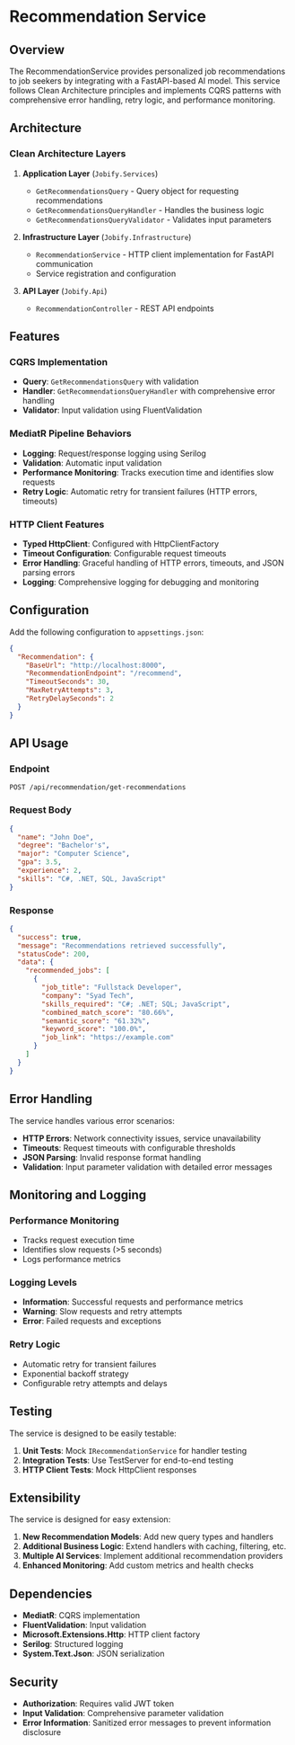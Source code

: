 # Recommendation Service

## Overview

The RecommendationService provides personalized job recommendations to job seekers by integrating with a FastAPI-based AI model. This service follows Clean Architecture principles and implements CQRS patterns with comprehensive error handling, retry logic, and performance monitoring.

## Architecture

### Clean Architecture Layers

1. **Application Layer** (`Jobify.Services`)

   - `GetRecommendationsQuery` - Query object for requesting recommendations
   - `GetRecommendationsQueryHandler` - Handles the business logic
   - `GetRecommendationsQueryValidator` - Validates input parameters

2. **Infrastructure Layer** (`Jobify.Infrastructure`)

   - `RecommendationService` - HTTP client implementation for FastAPI communication
   - Service registration and configuration

3. **API Layer** (`Jobify.Api`)
   - `RecommendationController` - REST API endpoints

## Features

### CQRS Implementation

- **Query**: `GetRecommendationsQuery` with validation
- **Handler**: `GetRecommendationsQueryHandler` with comprehensive error handling
- **Validator**: Input validation using FluentValidation

### MediatR Pipeline Behaviors

- **Logging**: Request/response logging using Serilog
- **Validation**: Automatic input validation
- **Performance Monitoring**: Tracks execution time and identifies slow requests
- **Retry Logic**: Automatic retry for transient failures (HTTP errors, timeouts)

### HTTP Client Features

- **Typed HttpClient**: Configured with HttpClientFactory
- **Timeout Configuration**: Configurable request timeouts
- **Error Handling**: Graceful handling of HTTP errors, timeouts, and JSON parsing errors
- **Logging**: Comprehensive logging for debugging and monitoring

## Configuration

Add the following configuration to `appsettings.json`:

```json
{
  "Recommendation": {
    "BaseUrl": "http://localhost:8000",
    "RecommendationEndpoint": "/recommend",
    "TimeoutSeconds": 30,
    "MaxRetryAttempts": 3,
    "RetryDelaySeconds": 2
  }
}
```

## API Usage

### Endpoint

```
POST /api/recommendation/get-recommendations
```

### Request Body

```json
{
  "name": "John Doe",
  "degree": "Bachelor's",
  "major": "Computer Science",
  "gpa": 3.5,
  "experience": 2,
  "skills": "C#, .NET, SQL, JavaScript"
}
```

### Response

```json
{
  "success": true,
  "message": "Recommendations retrieved successfully",
  "statusCode": 200,
  "data": {
    "recommended_jobs": [
      {
        "job_title": "Fullstack Developer",
        "company": "Syad Tech",
        "skills_required": "C#; .NET; SQL; JavaScript",
        "combined_match_score": "80.66%",
        "semantic_score": "61.32%",
        "keyword_score": "100.0%",
        "job_link": "https://example.com"
      }
    ]
  }
}
```

## Error Handling

The service handles various error scenarios:

- **HTTP Errors**: Network connectivity issues, service unavailability
- **Timeouts**: Request timeouts with configurable thresholds
- **JSON Parsing**: Invalid response format handling
- **Validation**: Input parameter validation with detailed error messages

## Monitoring and Logging

### Performance Monitoring

- Tracks request execution time
- Identifies slow requests (>5 seconds)
- Logs performance metrics

### Logging Levels

- **Information**: Successful requests and performance metrics
- **Warning**: Slow requests and retry attempts
- **Error**: Failed requests and exceptions

### Retry Logic

- Automatic retry for transient failures
- Exponential backoff strategy
- Configurable retry attempts and delays

## Testing

The service is designed to be easily testable:

1. **Unit Tests**: Mock `IRecommendationService` for handler testing
2. **Integration Tests**: Use TestServer for end-to-end testing
3. **HTTP Client Tests**: Mock HttpClient responses

## Extensibility

The service is designed for easy extension:

1. **New Recommendation Models**: Add new query types and handlers
2. **Additional Business Logic**: Extend handlers with caching, filtering, etc.
3. **Multiple AI Services**: Implement additional recommendation providers
4. **Enhanced Monitoring**: Add custom metrics and health checks

## Dependencies

- **MediatR**: CQRS implementation
- **FluentValidation**: Input validation
- **Microsoft.Extensions.Http**: HTTP client factory
- **Serilog**: Structured logging
- **System.Text.Json**: JSON serialization

## Security

- **Authorization**: Requires valid JWT token
- **Input Validation**: Comprehensive parameter validation
- **Error Information**: Sanitized error messages to prevent information disclosure
